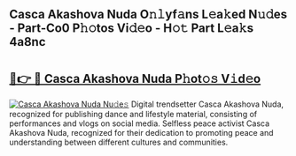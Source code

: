 ## Casca Akashova Nuda O𝚗𝚕yf𝚊ns L𝚎a𝚔ed N𝚞𝚍es - Part-Co0 P𝚑𝚘tos Vi𝚍𝚎o - H𝚘𝚝 Part L𝚎a𝚔s 4a8nc

# <h2><a href="http://kf1r6o1.oniu.top/?m=Casca+Akashova+Nuda">🔗👉 🔴 Casca Akashova Nuda P𝚑ot𝚘𝚜 V𝚒d𝚎o</a></h2>

[![Casca Akashova Nuda Nu𝚍e𝚜](https://i.imgur.com/0qMVB7G.gif)](http://kf1r6o1.oniu.top/?m=Casca+Akashova+Nuda)
Digital trendsetter Casca Akashova Nuda, recognized for publishing dance and lifestyle material, consisting of performances and vlogs on social media. Selfless peace activist Casca Akashova Nuda, recognized for their dedication to promoting peace and understanding between different cultures and communities.  
